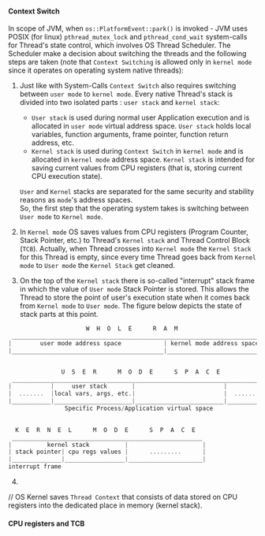 #### Context Switch

In scope of JVM, when `os::PlatformEvent::park()` is invoked - JVM uses POSIX (for linux) `pthread_mutex_lock` and `pthread_cond_wait` system-calls for Thread's state control, which involves OS Thread Scheduler. The Scheduler make a decision about switching the threads and the following steps are taken (note that `Context Switching` is allowed only in `kernel mode` since it operates on operating system native threads):
1. Just like with System-Calls `Context Switch` also requires switching between `user mode` to `kernel mode`. Every native Thread's stack is divided into two isolated parts : `user stack` and `kernel stack`: 
   * `User stack` is used during normal user Application execution and is allocated in `user mode` virtual address space. `User stack` holds local variables, function arguments, frame pointer, function return address, etc.
   * `Kernel stack` is used during `Context Switch` in `kernel mode` and is allocated in `kernel mode` address space. `Kernel stack` is intended for saving current values from CPU registers (that is, storing current CPU execution state).     
   
   `User` and `Kernel` stacks are separated for the same security and stability reasons as `mode`'s address spaces.   
   So, the first step that the operating system takes is switching between `User mode` to `Kernel mode`. 
2. In `Kernel mode` OS saves values from CPU registers (Program Counter, Stack Pointer, etc.) to Thread's `Kernel stack` and Thread Control Block (`TCB`). Actually, when Thread crosses into `Kernel mode` the `Kernel Stack` for this Thread is empty, since every time Thread goes back from `Kernel mode` to `User mode` the `Kernel Stack` get cleaned.
3. On the top of the `Kernel stack` there is so-called "interrupt" stack frame in which the value of `User mode` Stack Pointer is stored. This allows the Thread to store the point of user's execution state when it comes back from `Kernel mode` to `User mode`. The figure below depicts the state of stack parts at this point.  
```C
                      W  H  O  L  E      R  A  M
 _______________________________________________________________________
|        user mode address space            | kernel mode address space |
|___________________________________________|___________________________|


               U  S  E  R      M  O  D  E      S  P  A  C  E      
 ________________________________________________________________________
|           |     user stack       |                         |           | 
|  .......  |local vars, args, etc.|                         |  .......  |
|___________|______________________|_________________________|___________| 
                Specific Process/Application virtual space              

         
  K  E  R  N  E  L      M  O  D  E      S  P  A  C  E      
 ______________________________________________________
|          kernel stack          |                     |
| stack pointer| cpu regs values |      .........      |
|______________|_________________|_____________________|
interrupt frame             
```
4.  


// OS Kernel saves `Thread Context` that consists of data stored on CPU registers into the dedicated place in memory (kernel stack).

#### CPU registers and TCB
